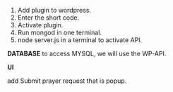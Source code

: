 1. Add plugin to wordpress.
2. Enter the short code.
3. Activate plugin.
4. Run mongod in one terminal.
5. node server.js in a terminal to activate API.

**DATABASE**
to access MYSQL, we will use the WP-API.

**UI**


add Submit prayer request that is popup.
